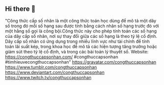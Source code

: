 ## Hi there 👋

<!--
**congthuccapsonhan/congthuccapsonhan** is a ✨ _special_ ✨ repository because its `README.md` (this file) appears on your GitHub profile.

Here are some ideas to get you started:

- 🔭 I’m currently working on ...
- 🌱 I’m currently learning ...
- 👯 I’m looking to collaborate on ...
- 🤔 I’m looking for help with ...
- 💬 Ask me about ...
- 📫 How to reach me: ...
- 😄 Pronouns: ...
- ⚡ Fun fact: ...
-->
"Công thức cấp số nhân là một công thức toán học dùng để mô tả một dãy số trong đó mỗi số hạng sau được tính bằng cách nhân số hạng trước đó với một hằng số gọi là công bội.Công thức này cho phép tính toán các số hạng của dãy cấp số nhân, nơi sự thay đổi giữa các số hạng là theo tỷ lệ cố định. Dãy cấp số nhân có ứng dụng trong nhiều lĩnh vực như tài chính để tính toán lãi suất kép, trong khoa học để mô tả các hiện tượng tăng trưởng hoặc giảm sút theo tỷ lệ cố định, và trong các bài toán lý thuyết số.
Website: https://congthuccapsonhan.com/ #congthuccapsonhan #timhieuvecongthuccapsonhan"
https://gravatar.com/congthuccapsonhan
https://www.tumblr.com/congthuccapsonhan
https://www.deviantart.com/congthuccapsonhan
https://www.twitch.tv/congthuccapsonhan
